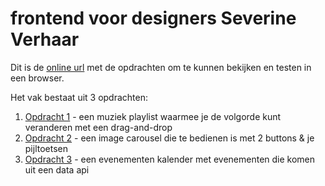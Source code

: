 # frontend voor designers Severine Verhaar



Dit is de [online url](https://severinelina97.github.io/Frontendfordesigners1/) met de opdrachten om te kunnen bekijken en testen in een browser.

Het vak bestaat uit 3 opdrachten:

1. [Opdracht 1](opdracht1/) - een muziek playlist waarmee je de volgorde kunt veranderen met een drag-and-drop
2. [Opdracht 2](opdracht2/) - een image carousel die te bedienen is met 2 buttons & je pijltoetsen
3. [Opdracht 3](opdracht3/) - een evenementen kalender met evenementen die komen uit een data api



